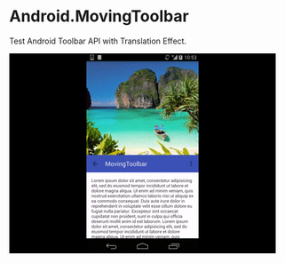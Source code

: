 Android.MovingToolbar
=====================

Test Android Toolbar API with Translation Effect.

<img src="art/moving_toolbar.gif" />

